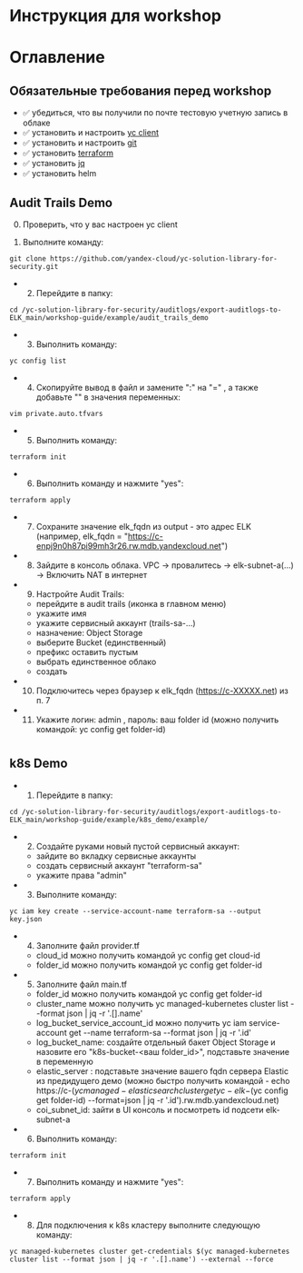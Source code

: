 # Инструкция для workshop 

# Оглавление


## Обязательные требования перед workshop
- :white_check_mark: убедиться, что вы получили по почте тестовую учетную запись в облаке
- :white_check_mark: установить и настроить [yc client](https://cloud.yandex.ru/docs/cli/quickstart)
- :white_check_mark: установить и настроить [git](https://git-scm.com/book/ru/v2/Введение-Установка-Git)
- :white_check_mark: установить [terraform](https://www.terraform.io/downloads.html)
- :white_check_mark: установить [jq](https://macappstore.org/jq/)
- :white_check_mark: установить helm

## Audit Trails Demo

0. Проверить, что у вас настроен yc client 

1. Выполните команду:
```
git clone https://github.com/yandex-cloud/yc-solution-library-for-security.git
``` 

- 2) Перейдите в папку:
```
cd /yc-solution-library-for-security/auditlogs/export-auditlogs-to-ELK_main/workshop-guide/example/audit_trails_demo
``` 

- 3) Выполнить команду:
```
yc config list
``` 

- 4) Скопируйте вывод в файл и замените ":" на "=" , а также добавьте "" в значения переменных:
```
vim private.auto.tfvars
``` 

- 5) Выполнить команду:
```
terraform init
``` 

- 6) Выполнить команду и нажмите "yes":
```
terraform apply
``` 

- 7) Сохраните значение elk_fqdn из output - это адрес ELK (например, elk_fqdn = "https://c-enpj9n0h87pi99mh3r26.rw.mdb.yandexcloud.net")

- 8) Зайдите в консоль облака. VPC -> провалитесь -> elk-subnet-a(...) -> Включить NAT в интернет

- 9) Настройте Audit Trails:
    - перейдите в audit trails (иконка в главном меню)
    - укажите имя
    - укажите сервисный аккаунт (trails-sa-...)
    - назначение: Object Storage
    - выберите Bucket (единственный)
    - префикс оставить пустым 
    - выбрать единственное облако
    - создать

- 10) Подключитесь через браузер к elk_fqdn (https://c-XXXXX.net) из п. 7

- 11) Укажите логин: admin , пароль: ваш folder id (можно получить командой: yc config get folder-id)

#

## k8s Demo

- 1) Перейдите в папку:
```
cd /yc-solution-library-for-security/auditlogs/export-auditlogs-to-ELK_main/workshop-guide/example/k8s_demo/example/
``` 

- 2) Создайте руками новый пустой сервисный аккаунт:
    - зайдите во вкладку сервисные аккаунты
    - создать сервисный аккаунт "terraform-sa"
    - укажите права "admin"

- 3) Выполните команду:
```
yc iam key create --service-account-name terraform-sa --output key.json
``` 

- 4) Заполните файл provider.tf
    - cloud_id можно получить командой yc config get cloud-id  
    - folder_id можно получить командой yc config get folder-id  

- 5) Заполните файл main.tf
    - folder_id можно получить командой yc config get folder-id 
    - cluster_name можно получить yc managed-kubernetes cluster list --format json | jq -r '.[].name'
    - log_bucket_service_account_id можно получить yc iam service-account get --name terraform-sa --format json | jq -r '.id' 
    - log_bucket_name: создайте отдельный бакет Object Storage и назовите его "k8s-bucket-<ваш folder_id>", подставьте значение в переменную
    - elastic_server : подставьте значение вашего fqdn сервера Elastic из предидущего демо (можно быстро получить командой - echo https://c-$(yc managed-elasticsearch cluster get yc-elk-$(yc config get folder-id) --format=json | jq -r '.id').rw.mdb.yandexcloud.net)
    - coi_subnet_id: зайти в UI консоль и посмотреть id подсети elk-subnet-a

- 6) Выполнить команду:
```
terraform init
``` 

- 7) Выполнить команду и нажмите "yes":
```
terraform apply
``` 

- 8) Для подключения к k8s кластеру выполните следующую команду:
```
yc managed-kubernetes cluster get-credentials $(yc managed-kubernetes cluster list --format json | jq -r '.[].name') --external --force 
``` 

